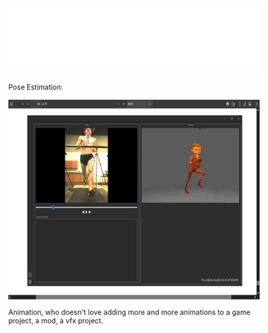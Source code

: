 <h1 align="center">
  <img src="UI/Icons/Readme4.png" alt="Icon">
</h1>
Pose Estimation:<br><br>
<img src="UI/Reference/Screenshot (63).png" alt="Icon" height="400"><br>
<p>Animation, who doesn't love adding more and more animations to a game project, a mod, a vfx project.</p>
